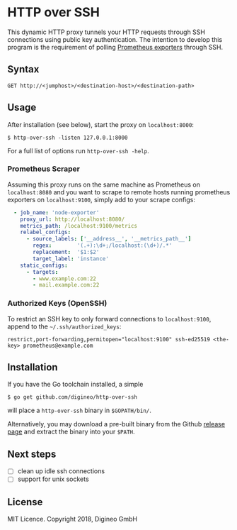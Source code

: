 HTTP over SSH
=============

This dynamic HTTP proxy tunnels your HTTP requests through SSH connections
using public key authentication. The intention to develop this program is
the requirement of polling [Prometheus exporters][promexp] through SSH.

[promexp]: https://prometheus.io/docs/instrumenting/exporters/

## Syntax

    GET http://<jumphost>/<destination-host>/<destination-path>


## Usage

After installation (see below), start the proxy on `localhost:8000`:

```console
$ http-over-ssh -listen 127.0.0.1:8000
```

For a full list of options run `http-over-ssh -help`.

### Prometheus Scraper

Assuming this proxy runs on the same machine as Prometheus on `localhost:8080`
and you want to scrape to remote hosts running prometheus exporters on `localhost:9100`,
simply add to your scrape configs:

```yaml
  - job_name: 'node-exporter'
    proxy_url: http://localhost:8080/
    metrics_path: /localhost:9100/metrics
    relabel_configs:
      - source_labels: ['__address__', '__metrics_path__']
        regex:        '(.+):\d+;/localhost:(\d+)/.*'
        replacement:  '$1:$2'
        target_label: 'instance'
    static_configs:
      - targets:
        - www.example.com:22
        - mail.example.com:22
```

### Authorized Keys (OpenSSH)

To restrict an SSH key to only forward connections to `localhost:9100`, append to the `~/.ssh/authorized_keys`:

```
restrict,port-forwarding,permitopen="localhost:9100" ssh-ed25519 <the-key> prometheus@example.com
```


## Installation

If you have the Go toolchain installed, a simple

```console
$ go get github.com/digineo/http-over-ssh
```

will place a `http-over-ssh` binary in `$GOPATH/bin/`.

Alternatively, you may download a pre-built binary from the Github
[release page][releases] and extract the binary into your `$PATH`.

[releases]: https://github.com/digineo/http-over-ssh/releases

## Next steps

- [ ] clean up idle ssh connections
- [ ] support for unix sockets

## License

MIT Licence. Copyright 2018, Digineo GmbH
